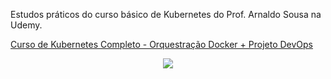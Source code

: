 Estudos práticos do curso básico de Kubernetes do Prof. Arnaldo Sousa na Udemy.

[Curso de Kubernetes Completo - Orquestração Docker + Projeto DevOps](https://www.curso-de-kubernetes.com)


<div align="center">
  <img src="https://github.com/user-attachments/assets/33181665-fecf-4c08-acd2-8dfad8262530"/>
</div>
